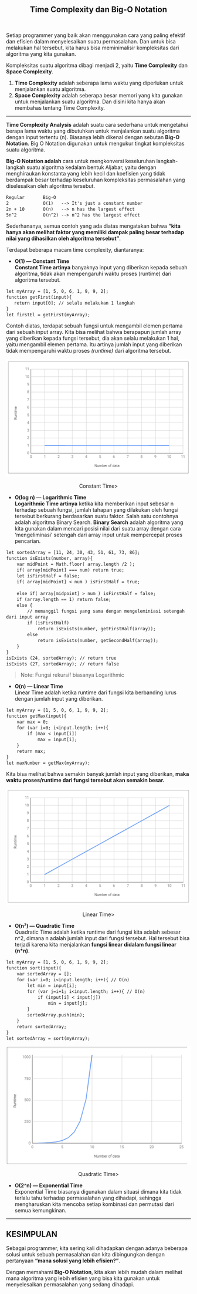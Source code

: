 <h2 align="center"><b>Time Complexity dan Big-O Notation</b></h2>
<br>

Setiap programmer yang baik akan menggunakan cara yang paling efektif dan efisien dalam menyelesaikan suatu permasalahan. Dan untuk bisa melakukan hal tersebut, kita harus bisa meminimalisir kompleksitas dari algoritma yang kita gunakan.<br>

Kompleksitas suatu algoritma dibagi menjadi 2, yaitu __Time Complexity__ dan __Space Complexity__.
1. __Time Complexity__ adalah seberapa lama waktu yang diperlukan untuk menjalankan suatu algoritma.
2. __Space Complexity__ adalah seberapa besar memori yang kita gunakan untuk menjalankan suatu algoritma. Dan disini kita hanya akan membahas tentang Time Complexity.

***
__Time Complexity Analysis__ adalah suatu cara sederhana untuk mengetahui berapa lama waktu yang dibutuhkan untuk menjalankan suatu algoritma dengan input tertentu (n). Biasanya lebih dikenal dengan sebutan __Big-O Notation__. Big O Notation digunakan untuk mengukur tingkat kompleksitas suatu algoritma.<br>

__Big-O Notation adalah__ cara untuk mengkonversi keseluruhan langkah-langkah suatu algoritma kedalam bentuk Aljabar, yaitu dengan menghiraukan konstanta yang lebih kecil dan koefisien yang tidak berdampak besar terhadap keseluruhan kompleksitas permasalahan yang diselesaikan oleh algoritma tersebut.

```
Regular       Big-O
2             O(1)   --> It's just a constant number
2n + 10       O(n)   --> n has the largest effect
5n^2          O(n^2) --> n^2 has the largest effect
```

Sederhananya, semua contoh yang ada diatas mengatakan bahwa __“kita hanya akan melihat faktor yang memiliki dampak paling besar terhadap nilai yang dihasilkan oleh algoritma tersebut”__.

Terdapat beberapa macam time complexity, diantaranya:

* __O(1) — Constant Time__<br>
__Constant Time artinya__ banyaknya input yang diberikan kepada sebuah algoritma, tidak akan mempengaruhi waktu proses (runtime) dari algoritma tersebut.

```
let myArray = [1, 5, 0, 6, 1, 9, 9, 2];
function getFirst(input){
   return input[0]; // selalu melakukan 1 langkah
}
let firstEl = getFirst(myArray);
```

Contoh diatas, terdapat sebuah fungsi untuk mengambil elemen pertama dari sebuah input array. Kita bisa melihat bahwa berapapun jumlah array yang diberikan kepada fungsi tersebut, dia akan selalu melakukan 1 hal, yaitu mengambil elemen pertama. Itu artinya jumlah input yang diberikan tidak mempengaruhi waktu proses _(runtime)_ dari algoritma tersebut.

<p align="center"><img src="img/constant-time.png"></p>
<p align="center">Constant Time></p>


* __O(log n) — Logarithmic Time__<br>
__Logarithmic Time artinya__ ketika kita memberikan input sebesar n terhadap sebuah fungsi, jumlah tahapan yang dilakukan oleh fungsi tersebut berkurang berdasarkan suatu faktor. Salah satu contohnya adalah algoritma Binary Search. __Binary Search__ adalah algoritma yang kita gunakan dalam mencari posisi nilai dari suatu array dengan cara ‘mengeliminasi’ setengah dari array input untuk mempercepat proses pencarian.

```
let sortedArray = [11, 24, 30, 43, 51, 61, 73, 86];
function isExists(number, array){
    var midPoint = Math.floor( array.length /2 );
    if( array[midPoint] === num) return true;
    let isFirstHalf = false;
    if( array[midPoint] < num ) isFirstHalf = true;
  
    else if( array[midpoint] > num ) isFirstHalf = false;
    if (array.length == 1) return false;
    else { 
        // memanggil fungsi yang sama dengan mengeleminiasi setengah dari input array
        if (isFirstHalf) 
            return isExists(number, getFirstHalf(array));
        else 
            return isExists(number, getSecondHalf(array));
    }
}
isExists (24, sortedArray); // return true
isExists (27, sortedArray); // return false
```
> Note: Fungsi rekursif biasanya Logarithmic

* __O(n) — Linear Time__<br>
Linear Time adalah ketika runtime dari fungsi kita berbanding lurus dengan jumlah input yang diberikan.

```
let myArray = [1, 5, 0, 6, 1, 9, 9, 2];
function getMax(input){
    var max = 0;
    for (var i=0; i<input.length; i++){
        if (max < input[i])
            max = input[i];
    }
    return max;
}
let maxNumber = getMax(myArray);
```

Kita bisa melihat bahwa semakin banyak jumlah input yang diberikan, __maka waktu proses/runtime dari fungsi tersebut akan semakin besar.__

<p align="center"><img src="img/linear-time.png"></p>
<p align="center">Linear Time></p>

* __O(n²) — Quadratic Time__<br>
Quadratic Time adalah ketika runtime dari fungsi kita adalah sebesar n^2, dimana n adalah jumlah input dari fungsi tersebut. Hal tersebut bisa terjadi karena kita menjalankan __fungsi linear didalam fungsi linear (n*n)__.

```
let myArray = [1, 5, 0, 6, 1, 9, 9, 2];
function sort(input){
    var sortedArray = [];
    for (var i=0; i<input.length; i++){ // O(n)
        let min = input[i];
        for (var j=i+1; i<input.length; i++){ // O(n)
            if (input[i] < input[j])
                min = input[j];
        }
        sortedArray.push(min);
    }
    return sortedArray;
}
let sortedArray = sort(myArray);
```

<p align="center"><img src="img/quadratic-time.png"></p>
<p align="center">Quadratic Time></p>


* __O(2^n) — Exponential Time__<br>
Exponential Time biasanya digunakan dalam situasi dimana kita tidak terlalu tahu terhadap permasalahan yang dihadapi, sehingga mengharuskan kita mencoba setiap kombinasi dan permutasi dari semua kemungkinan.

***
## KESIMPULAN<br>
Sebagai programmer, kita sering kali dihadapkan dengan adanya beberapa solusi untuk sebuah permasalahan dan kita dibingungkan dengan pertanyaan __“mana solusi yang lebih efisien?”__.

Dengan memahami __Big-O Notation__, kita akan lebih mudah dalam melihat mana algoritma yang lebih efisien yang bisa kita gunakan untuk menyelesaikan permasalahan yang sedang dihadapi.